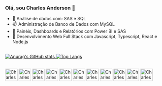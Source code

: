 ### Olá, sou Charles Anderson 👋

- 🔭 Análise de dados com: SAS e SQL
- 📫 Administração de Banco de Dados com MySQL
- 👯 Painéis, Dashboards e Relatórios com Power BI e SAS
- 🌱 Desenvolvimento Web Full Stack com Javascript, Typescript, React e Node.js <br><br>

<!--
**charlesanderson25/charlesanderson25** is a ✨ _special_ ✨ repository because its `README.md` (this file) appears on your GitHub profile.

Here are some ideas to get you started:


- 🌱
- 👯 I’m looking to collaborate on ...
- 🤔 I’m looking for help with ...
- 💬 Ask me about ...
- 📫 How to reach me: ...
- 😄 Pronouns: ele/dele
- ⚡ Fun fact: ...
-->

<div>
  
  <a href="https://github.com/charlesanderson25">
    
  ![Anurag's GitHub stats](https://github-readme-stats-sigma-five.vercel.app/api?username=charlesanderson25&count_private=true&show_icons=true&&theme=highcontrast)
  [![Top Langs](https://github-readme-stats-sigma-five.vercel.app/api/top-langs/?username=charlesanderson25&theme=highcontrast)](https://github.com/charlesanderson25/github-readme-stats)
    
</div>    

  
<div styke="display: inline_block"><br>  
  <img align="center" alt="Charles-Js" heigth="30" width="40" src="https://cdn.jsdelivr.net/gh/devicons/devicon/icons/javascript/javascript-original.svg">  
  <img align="center" alt="Charles-Js" heigth="30" width="40" src="https://cdn.jsdelivr.net/gh/devicons/devicon/icons/css3/css3-original.svg">
  <img align="center" alt="Charles-Js" heigth="30" width="40" src="https://cdn.jsdelivr.net/gh/devicons/devicon/icons/html5/html5-original.svg">
  <img align="center" alt="Charles-Js" heigth="30" width="40" src="https://cdn.jsdelivr.net/gh/devicons/devicon/icons/mysql/mysql-original-wordmark.svg">
  <img align="center" alt="Charles-Js" heigth="30" width="40" src="https://cdn.jsdelivr.net/gh/devicons/devicon/icons/vscode/vscode-original.svg">
  <img align="center" alt="Charles-Js" heigth="30" width="40" src="https://cdn.jsdelivr.net/gh/devicons/devicon/icons/bootstrap/bootstrap-original-wordmark.svg">
  <img align="center" alt="Charles-Js" heigth="30" width="40" src="https://cdn.jsdelivr.net/gh/devicons/devicon/icons/nodejs/nodejs-original-wordmark.svg">
  <img align="center" alt="Charles-Js" heigth="30" width="40" src="https://cdn.jsdelivr.net/gh/devicons/devicon/icons/npm/npm-original-wordmark.svg">
  <img align="center" alt="Charles-Js" heigth="30" width="40" src="https://cdn.jsdelivr.net/gh/devicons/devicon/icons/react/react-original-wordmark.svg">
  <img align="center" alt="Charles-Js" heigth="30" width="40" src="https://cdn.jsdelivr.net/gh/devicons/devicon/icons/typescript/typescript-original.svg">
  <img align="center" alt="Charles-Js" heigth="30" width="40" src="https://cdn.jsdelivr.net/gh/devicons/devicon/icons/tailwindcss/tailwindcss-original-wordmark.svg">
</div>  
